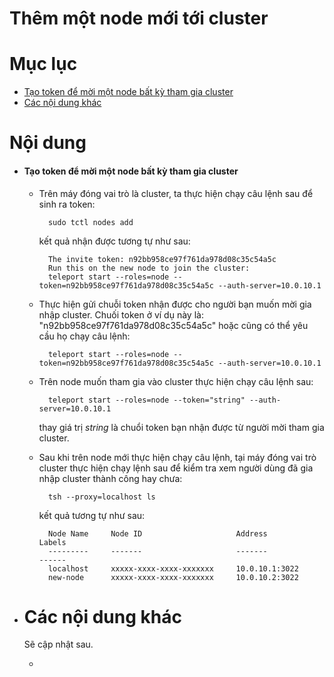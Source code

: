 # Thêm một node mới tới cluster


# Mục lục

- [Tạo token để mời một node bất kỳ tham gia cluster](#add-node)
- [Các nội dung khác](#content-others)


# Nội dung

- #### <a name="add-node">Tạo token để mời một node bất kỳ tham gia cluster</a>

	- Trên máy đóng vai trò là cluster, ta thực hiện chạy câu lệnh sau để sinh ra token:

			sudo tctl nodes add
			
		kết quả nhận được tương tự như sau:

			The invite token: n92bb958ce97f761da978d08c35c54a5c
			Run this on the new node to join the cluster:
			teleport start --roles=node --token=n92bb958ce97f761da978d08c35c54a5c --auth-server=10.0.10.1

	- Thực hiện gửi chuỗi token nhận được cho người bạn muốn mời gia nhập cluster. Chuối token ở ví dụ này là: "n92bb958ce97f761da978d08c35c54a5c" hoặc cũng có thể yêu cầu họ chạy câu lệnh: 

			teleport start --roles=node --token=n92bb958ce97f761da978d08c35c54a5c --auth-server=10.0.10.1


	- Trên node muốn tham gia vào cluster thực hiện chạy câu lệnh sau:

			teleport start --roles=node --token="string" --auth-server=10.0.10.1

		thay giá trị *string* là chuổi token bạn nhận được từ người mời tham gia cluster.

	- Sau khi trên node mới thực hiện chạy câu lệnh, tại máy đóng vai trò cluster thực hiện chạy lệnh sau để kiểm tra xem người dùng đã gia nhập cluster thành công hay chưa:

			tsh --proxy=localhost ls

		kết quả tương tự như sau:

			Node Name     Node ID                     Address            Labels
			---------     -------                     -------            ------
			localhost     xxxxx-xxxx-xxxx-xxxxxxx     10.0.10.1:3022     
			new-node      xxxxx-xxxx-xxxx-xxxxxxx     10.0.10.2:3022     



- # <a name="content-others">Các nội dung khác</a>

	Sẽ cập nhật sau.

	+ [](#)